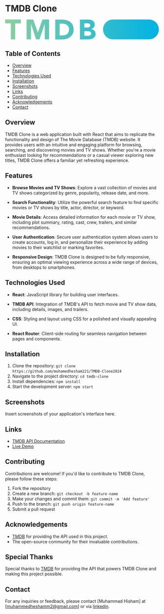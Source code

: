 # TMDB Clone

![TMDB Clone](./src/assets/imgs/nav-logo.svg)

## Table of Contents

- [Overview](#overview)
- [Features](#features)
- [Technologies Used](#technologies-used)
- [Installation](#installation)
- [Screenshots](#screenshots)
- [Links](#links)
- [Contributing](#contributing)
- [Acknowledgements](#acknowledgements)
- [Contact](#contact)

## Overview

TMDB Clone is a web application built with React that aims to replicate the functionality and design of The Movie Database (TMDB) website. It provides users with an intuitive and engaging platform for browsing, searching, and discovering movies and TV shows. Whether you're a movie enthusiast looking for recommendations or a casual viewer exploring new titles, TMDB Clone offers a familiar yet refreshing experience.

## Features

- **Browse Movies and TV Shows**: Explore a vast collection of movies and TV shows categorized by genre, popularity, release date, and more.
  
- **Search Functionality**: Utilize the powerful search feature to find specific movies or TV shows by title, actor, director, or keyword.

- **Movie Details**: Access detailed information for each movie or TV show, including plot summary, rating, cast, crew, trailers, and similar recommendations.

- **User Authentication**: Secure user authentication system allows users to create accounts, log in, and personalize their experience by adding movies to their watchlist or marking favorites.

- **Responsive Design**: TMDB Clone is designed to be fully responsive, ensuring an optimal viewing experience across a wide range of devices, from desktops to smartphones.

## Technologies Used

- **React**: JavaScript library for building user interfaces.
  
- **TMDB API**: Integration of TMDB's API to fetch movie and TV show data, including details, images, and trailers.
  
- **CSS**: Styling and layout using CSS for a polished and visually appealing UI.

- **React Router**: Client-side routing for seamless navigation between pages and components.

## Installation

1. Clone the repository: `git clone https://github.com/mohamedhesham221/TMDB-Clone2024`
2. Navigate to the project directory: `cd tmdb-clone`
3. Install dependencies: `npm install`
4. Start the development server: `npm start`

## Screenshots

Insert screenshots of your application's interface here.

## Links

- [TMDB API Documentation](https://developers.themoviedb.org/3/getting-started/introduction)
- [Live Demo](https://tmdb-clone2024.vercel.app/)

## Contributing

Contributions are welcome! If you'd like to contribute to TMDB Clone, please follow these steps:

1. Fork the repository
2. Create a new branch: `git checkout -b feature-name`
3. Make your changes and commit them: `git commit -m 'Add feature'`
4. Push to the branch: `git push origin feature-name`
5. Submit a pull request

## Acknowledgements

- [TMDB](https://www.themoviedb.org/) for providing the API used in this project.
- The open-source community for their invaluable contributions.

## Special Thanks

Special thanks to [TMDB](https://www.themoviedb.org/) for providing the API that powers TMDB Clone and making this project possible.

## Contact

For any inquiries or feedback, please contact [Muhammad Hisham] at [muhammedheshamm2@gmail.com] or via [linkedin](https://www.linkedin.com/in/muhammad-hisham-23544b253/).
